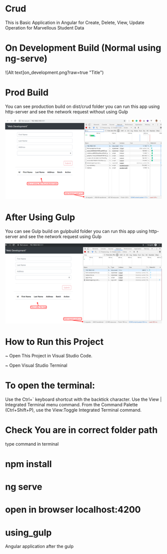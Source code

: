 # Crud

This is Basic Application in Angular for Create, Delete, View, Update Operation for Marvellous Student Data

# On Development Build (Normal using ng-serve)

![Alt text]on_development.png?raw=true "Title")

# Prod Build

You can see production build on dist/crud folder you can run this app using http-server and see the network request without using Gulp

![Alt text](prod_build.png?raw=true "Title")

# After Using Gulp

You can see Gulp build on gulpbuild folder you can run this app using http-server and see the network request using Gulp

![Alt text](gulp.png?raw=true "Title")

# How to Run this Project

~ Open This Project in Visual Studio Code.

~ Open Visual Studio Terminal

# To open the terminal:

Use the Ctrl+` keyboard shortcut with the backtick character.
Use the View | Integrated Terminal menu command.
From the Command Palette (Ctrl+Shift+P), use the View:Toggle Integrated Terminal command.

# Check You are in correct folder path 

type command in terminal 
# npm install
# ng serve
# open in browser localhost:4200
# using_gulp
Angular application after the gulp 
